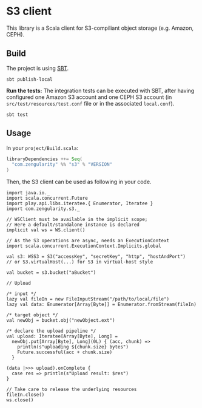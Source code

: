 # S3 client

This library is a Scala client for S3-compiliant object storage (e.g. Amazon, CEPH).

## Build

The project is using [SBT](http://www.scala-sbt.org/).

    sbt publish-local

**Run the tests:** The integration tests can be executed with SBT, after having configured one Amazon S3 account and one CEPH S3 account (in `src/test/resources/test.conf` file or in the associated `local.conf`).

    sbt test

## Usage

In your `project/Build.scala`:

```scala
libraryDependencies ++= Seq(
  "com.zengularity" %% "s3" % "VERSION"
)
```

Then, the S3 client can be used as following in your code.

```
import java.io._
import scala.concurrent.Future
import play.api.libs.iteratee.{ Enumerator, Iteratee }
import com.zengularity.s3._

// WSClient must be available in the implicit scope;
// Here a default/standalone instance is declared
implicit val ws = WS.client()

// As the S3 operations are async, needs an ExecutionContext
import scala.concurrent.ExecutionContext.Implicits.global

val s3: WSS3 = S3("accessKey", "secretKey", "http", "hostAndPort")
// or S3.virtualHost(...) for S3 in virtual-host style

val bucket = s3.bucket("aBucket")

// Upload

/* input */
lazy val fileIn = new FileInputStream("/path/to/local/file")
lazy val data: Enumerator[Array[Byte]] = Enumerator.fromStream(fileIn)

/* target object */
val newObj = bucket.obj("newObject.ext")

/* declare the upload pipeline */
val upload: Iteratee[Array[Byte], Long] =
  newObj.put[Array[Byte], Long](0L) { (acc, chunk) =>
    println(s"uploading ${chunk.size} bytes")
    Future.successful(acc + chunk.size)
  }

(data |>>> upload).onComplete {
  case res => println(s"Upload result: $res")
}

// Take care to release the underlying resources
fileIn.close()
ws.close()
```